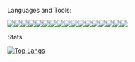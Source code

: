Languages and Tools:

<div style="display: flex;">
  <img src="https://img.shields.io/badge/HTML5-white?style=for-the-badge&logo=HTML5&logoColor=black"/>
  <img src="https://img.shields.io/badge/CSS3-white?style=for-the-badge&logo=CSS3&logoColor=black"/>
  <img src="https://img.shields.io/badge/Sass-white?style=for-the-badge&logo=Sass&logoColor=black"/>
  <img src="https://img.shields.io/badge/JavaScript-white?style=for-the-badge&logo=JavaScript&logoColor=black"/>
  <img src="https://img.shields.io/badge/TypeScript-white?style=for-the-badge&logo=TypeScript&logoColor=black"/>
  <img src="https://img.shields.io/badge/React-white?style=for-the-badge&logo=React&logoColor=black"/>
  <img src="https://img.shields.io/badge/Redux-white?style=for-the-badge&logo=Redux&logoColor=black"/>
  <img src="https://img.shields.io/badge/Node.js-white?style=for-the-badge&logo=Node.js&logoColor=black"/>
  <img src="https://img.shields.io/badge/Express-white?style=for-the-badge&logo=Express&logoColor=black"/>
  <img src="https://img.shields.io/badge/NestJS-white?style=for-the-badge&logo=NestJS&logoColor=black"/>
  <img src="https://img.shields.io/badge/GraphQL-white?style=for-the-badge&logo=GraphQL&logoColor=black"/>
  <img src="https://img.shields.io/badge/PostgreSQL-white?style=for-the-badge&logo=PostgreSQL&logoColor=black"/>
  <img src="https://img.shields.io/badge/MongoDB-white?style=for-the-badge&logo=MongoDB&logoColor=black"/>
  <img src="https://img.shields.io/badge/WordPress-white?style=for-the-badge&logo=WordPress&logoColor=black"/>
  <img src="https://img.shields.io/badge/Webpack-white?style=for-the-badge&logo=Webpack&logoColor=black"/>
  <img src="https://img.shields.io/badge/Git-white?style=for-the-badge&logo=Git&logoColor=black"/>
  <img src="https://img.shields.io/badge/JWT-white?style=for-the-badge&logo=JSON Web Tokens&logoColor=black"/>
</div>

Stats:

[![Top Langs](https://github-readme-stats.vercel.app/api/top-langs/?username=DKosVd&theme=vision-friendly-dark)](https://github.com/anuraghazra/github-readme-stats)

